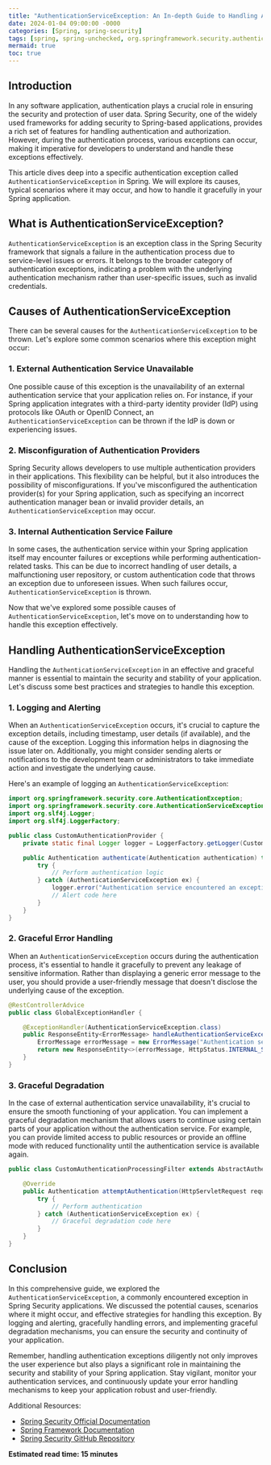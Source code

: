 ```yaml
---
title: "AuthenticationServiceException: An In-depth Guide to Handling Authentication Exceptions in Spring"
date: 2024-01-04 09:00:00 -0000
categories: [Spring, spring-security]
tags: [spring, spring-unchecked, org.springframework.security.authentication]
mermaid: true
toc: true
---
```



## Introduction

In any software application, authentication plays a crucial role in ensuring the security and protection of user data. Spring Security, one of the widely used frameworks for adding security to Spring-based applications, provides a rich set of features for handling authentication and authorization. However, during the authentication process, various exceptions can occur, making it imperative for developers to understand and handle these exceptions effectively.

This article dives deep into a specific authentication exception called `AuthenticationServiceException` in Spring. We will explore its causes, typical scenarios where it may occur, and how to handle it gracefully in your Spring application.

## What is AuthenticationServiceException?

`AuthenticationServiceException` is an exception class in the Spring Security framework that signals a failure in the authentication process due to service-level issues or errors. It belongs to the broader category of authentication exceptions, indicating a problem with the underlying authentication mechanism rather than user-specific issues, such as invalid credentials.

## Causes of AuthenticationServiceException
There can be several causes for the `AuthenticationServiceException` to be thrown. Let's explore some common scenarios where this exception might occur:

### 1. External Authentication Service Unavailable
One possible cause of this exception is the unavailability of an external authentication service that your application relies on. For instance, if your Spring application integrates with a third-party identity provider (IdP) using protocols like OAuth or OpenID Connect, an `AuthenticationServiceException` can be thrown if the IdP is down or experiencing issues.

### 2. Misconfiguration of Authentication Providers
Spring Security allows developers to use multiple authentication providers in their applications. This flexibility can be helpful, but it also introduces the possibility of misconfigurations. If you've misconfigured the authentication provider(s) for your Spring application, such as specifying an incorrect authentication manager bean or invalid provider details, an `AuthenticationServiceException` may occur.

### 3. Internal Authentication Service Failure
In some cases, the authentication service within your Spring application itself may encounter failures or exceptions while performing authentication-related tasks. This can be due to incorrect handling of user details, a malfunctioning user repository, or custom authentication code that throws an exception due to unforeseen issues. When such failures occur, `AuthenticationServiceException` is thrown.

Now that we've explored some possible causes of `AuthenticationServiceException`, let's move on to understanding how to handle this exception effectively.

## Handling AuthenticationServiceException

Handling the `AuthenticationServiceException` in an effective and graceful manner is essential to maintain the security and stability of your application. Let's discuss some best practices and strategies to handle this exception.

### 1. Logging and Alerting
When an `AuthenticationServiceException` occurs, it's crucial to capture the exception details, including timestamp, user details (if available), and the cause of the exception. Logging this information helps in diagnosing the issue later on. Additionally, you might consider sending alerts or notifications to the development team or administrators to take immediate action and investigate the underlying cause.

Here's an example of logging an `AuthenticationServiceException`:

```java
import org.springframework.security.core.AuthenticationException;
import org.springframework.security.core.AuthenticationServiceException;
import org.slf4j.Logger;
import org.slf4j.LoggerFactory;

public class CustomAuthenticationProvider {
    private static final Logger logger = LoggerFactory.getLogger(CustomAuthenticationProvider.class);

    public Authentication authenticate(Authentication authentication) throws AuthenticationException {
        try {
            // Perform authentication logic
        } catch (AuthenticationServiceException ex) {
            logger.error("Authentication service encountered an exception: {}", ex.getMessage());
            // Alert code here
        }
    }
}
```

### 2. Graceful Error Handling
When an `AuthenticationServiceException` occurs during the authentication process, it's essential to handle it gracefully to prevent any leakage of sensitive information. Rather than displaying a generic error message to the user, you should provide a user-friendly message that doesn't disclose the underlying cause of the exception. 

```java
@RestControllerAdvice
public class GlobalExceptionHandler {

    @ExceptionHandler(AuthenticationServiceException.class)
    public ResponseEntity<ErrorMessage> handleAuthenticationServiceException(AuthenticationServiceException ex) {
        ErrorMessage errorMessage = new ErrorMessage("Authentication service is currently unavailable. Please try again later.");
        return new ResponseEntity<>(errorMessage, HttpStatus.INTERNAL_SERVER_ERROR);
    }
}
```

### 3. Graceful Degradation
In the case of external authentication service unavailability, it's crucial to ensure the smooth functioning of your application. You can implement a graceful degradation mechanism that allows users to continue using certain parts of your application without the authentication service. For example, you can provide limited access to public resources or provide an offline mode with reduced functionality until the authentication service is available again.

```java
public class CustomAuthenticationProcessingFilter extends AbstractAuthenticationProcessingFilter {

    @Override
    public Authentication attemptAuthentication(HttpServletRequest request, HttpServletResponse response) throws AuthenticationException {
        try {
            // Perform authentication
        } catch (AuthenticationServiceException ex) {
            // Graceful degradation code here
        }
    }
}
```

## Conclusion

In this comprehensive guide, we explored the `AuthenticationServiceException`, a commonly encountered exception in Spring Security applications. We discussed the potential causes, scenarios where it might occur, and effective strategies for handling this exception. By logging and alerting, gracefully handling errors, and implementing graceful degradation mechanisms, you can ensure the security and continuity of your application.

Remember, handling authentication exceptions diligently not only improves the user experience but also plays a significant role in maintaining the security and stability of your Spring application. Stay vigilant, monitor your authentication services, and continuously update your error handling mechanisms to keep your application robust and user-friendly.

Additional Resources:
- [Spring Security Official Documentation](https://docs.spring.io/spring-security/reference/)
- [Spring Framework Documentation](https://docs.spring.io/spring-framework/docs)
- [Spring Security GitHub Repository](https://github.com/spring-projects/spring-security)

**Estimated read time: 15 minutes**